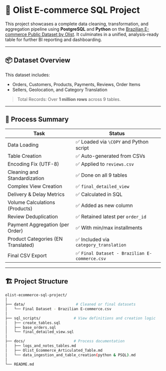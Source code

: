# 🛒 Olist E-commerce SQL Project

This project showcases a complete data cleaning, transformation, and aggregation pipeline using **PostgreSQL** and **Python** on the [Brazilian E-commerce Public Dataset by Olist](https://www.kaggle.com/datasets/olistbr/brazilian-ecommerce). It culminates in a unified, analysis-ready table for further BI reporting and dashboarding.

---

## 📦 Dataset Overview

This dataset includes:
- Orders, Customers, Products, Payments, Reviews, Order Items
- Sellers, Geolocation, and Category Translation

> Total Records: Over **1 million rows** across 9 tables.

---

## 🔧 Process Summary

| Task                                | Status       |
|-------------------------------------|--------------|
| Data Loading                        | ✅ Loaded via `\COPY` and Python script |
| Table Creation                      | ✅ Auto-generated from CSVs |
| Encoding Fix (UTF-8)                | ✅ Applied to `reviews.csv` |
| Cleaning and Standardization        | ✅ Done on all 9 tables |
| Complex View Creation               | ✅ `final_detailed_view` |
| Delivery & Delay Metrics            | ✅ Calculated in SQL |
| Volume Calculations (Products)      | ✅ Added as new column |
| Review Deduplication                | ✅ Retained latest per `order_id` |
| Payment Aggregation (per Order)     | ✅ With min/max installments |
| Product Categories (EN Translated)  | ✅ Included via `category_translation` |
| Final CSV Export                    | ✅ `Final Dataset - Brazilian E-commerce.csv` |

---

## 🏗 Project Structure

```bash
olist-ecommerce-sql-project/
│
├── data/                       # Cleaned or final datasets
│   └── Final Dataset - Brazilian E-commerce.csv
│
├── sql_scripts/               # View definitions and creation logic
│   ├── create_tables.sql
│   ├── base_orders.sql
│   └── final_detailed_view.sql
│
├── docs/                      # Process documentation
│   ├── logs_and_notes_tables.md
│   ├── Olist_Ecommerce_Articulated_Table.md
│   └── data_ingestion_and_table_creation(python & PSQL).md
│
└── README.md
